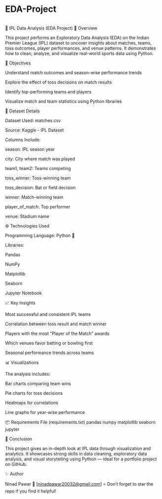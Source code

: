 # EDA-Project
<br>
🏏 IPL Data Analysis (EDA Project)
📘 Overview

This project performs an Exploratory Data Analysis (EDA) on the Indian Premier League (IPL) dataset to uncover insights about matches, teams, toss outcomes, player performances, and venue patterns.
It demonstrates how to clean, analyze, and visualize real-world sports data using Python.

🎯 Objectives

Understand match outcomes and season-wise performance trends

Explore the effect of toss decisions on match results

Identify top-performing teams and players

Visualize match and team statistics using Python libraries

🧩 Dataset Details

Dataset Used: matches.csv

Source: Kaggle - IPL Dataset

Columns Include:

season: IPL season year

city: City where match was played

team1, team2: Teams competing

toss_winner: Toss-winning team

toss_decision: Bat or field decision

winner: Match-winning team

player_of_match: Top performer

venue: Stadium name

⚙️ Technologies Used

Programming Language: Python 🐍

Libraries:

Pandas

NumPy

Matplotlib

Seaborn

Jupyter Notebook

📈 Key Insights

Most successful and consistent IPL teams

Correlation between toss result and match winner

Players with the most “Player of the Match” awards

Which venues favor batting or bowling first

Seasonal performance trends across teams

📊 Visualizations

The analysis includes:

Bar charts comparing team wins

Pie charts for toss decisions

Heatmaps for correlations

Line graphs for year-wise performance

📦 Requirements File (requirements.txt)
pandas
numpy
matplotlib
seaborn
jupyter

🏁 Conclusion

This project gives an in-depth look at IPL data through visualization and analytics.
It showcases strong skills in data cleaning, exploratory data analysis, and visual storytelling using Python — ideal for a portfolio project on GitHub.

✨ Author

Ninad Pawar
📧 [ninadpawar20032@gmail.com]
⭐ Don’t forget to star the repo if you find it helpful!
